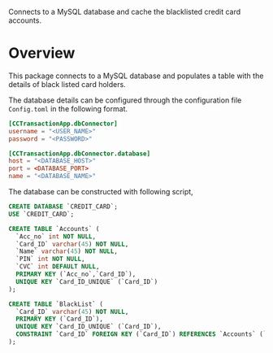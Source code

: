Connects to a MySQL database and cache the blacklisted credit card accounts.

# Overview
This package connects to a MySQL database and populates a table with the details of black listed card holders.

The database details can be configured through the configuration file `Config.toml` in the following format.

```toml
[CCTransactionApp.dbConnector]
username = "<USER_NAME>"
password = "<PASSWORD>"

[CCTransactionApp.dbConnector.database]
host = "<DATABASE_HOST>"
port = <DATABASE_PORT>
name = "<DATABASE_NAME>"

```


The database can be constructed with following script, 

```sql
CREATE DATABASE `CREDIT_CARD`;
USE `CREDIT_CARD`;

CREATE TABLE `Accounts` (
  `Acc_no` int NOT NULL,
  `Card_ID` varchar(45) NOT NULL,
  `Name` varchar(45) NOT NULL,
  `PIN` int NOT NULL,
  `CVC` int DEFAULT NULL,
  PRIMARY KEY (`Acc_no`,`Card_ID`),
  UNIQUE KEY `Card_ID_UNIQUE` (`Card_ID`)
);

CREATE TABLE `BlackList` (
  `Card_ID` varchar(45) NOT NULL,
  PRIMARY KEY (`Card_ID`),
  UNIQUE KEY `Card_ID_UNIQUE` (`Card_ID`),
  CONSTRAINT `Card_ID` FOREIGN KEY (`Card_ID`) REFERENCES `Accounts` (`Card_ID`) ON DELETE CASCADE ON UPDATE CASCADE
);
```
